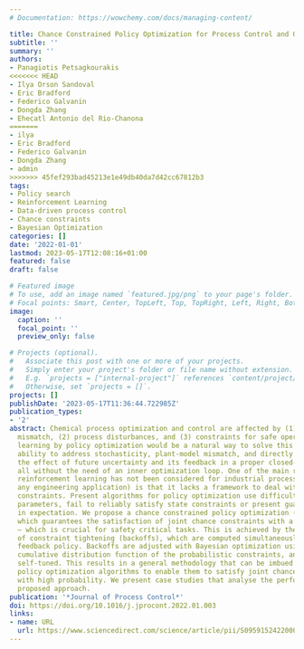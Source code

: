 ```yaml
---
# Documentation: https://wowchemy.com/docs/managing-content/

title: Chance Constrained Policy Optimization for Process Control and Optimization
subtitle: ''
summary: ''
authors:
- Panagiotis Petsagkourakis
<<<<<<< HEAD
- Ilya Orson Sandoval
- Eric Bradford
- Federico Galvanin
- Dongda Zhang
- Ehecatl Antonio del Rio-Chanona
=======
- ilya
- Eric Bradford
- Federico Galvanin
- Dongda Zhang
- admin
>>>>>>> 45fef293bad45213e1e49db40da7d42cc67812b3
tags:
- Policy search
- Reinforcement Learning
- Data-driven process control
- Chance constraints
- Bayesian Optimization
categories: []
date: '2022-01-01'
lastmod: 2023-05-17T12:08:16+01:00
featured: false
draft: false

# Featured image
# To use, add an image named `featured.jpg/png` to your page's folder.
# Focal points: Smart, Center, TopLeft, Top, TopRight, Left, Right, BottomLeft, Bottom, BottomRight.
image:
  caption: ''
  focal_point: ''
  preview_only: false

# Projects (optional).
#   Associate this post with one or more of your projects.
#   Simply enter your project's folder or file name without extension.
#   E.g. `projects = ["internal-project"]` references `content/project/deep-learning/index.md`.
#   Otherwise, set `projects = []`.
projects: []
publishDate: '2023-05-17T11:36:44.722985Z'
publication_types:
- '2'
abstract: Chemical process optimization and control are affected by (1) plant-model
  mismatch, (2) process disturbances, and (3) constraints for safe operation. Reinforcement
  learning by policy optimization would be a natural way to solve this due to its
  ability to address stochasticity, plant-model mismatch, and directly account for
  the effect of future uncertainty and its feedback in a proper closed-loop manner;
  all without the need of an inner optimization loop. One of the main reasons why
  reinforcement learning has not been considered for industrial processes (or almost
  any engineering application) is that it lacks a framework to deal with safety critical
  constraints. Present algorithms for policy optimization use difficult-to-tune penalty
  parameters, fail to reliably satisfy state constraints or present guarantees only
  in expectation. We propose a chance constrained policy optimization (CCPO) algorithm
  which guarantees the satisfaction of joint chance constraints with a high probability
  — which is crucial for safety critical tasks. This is achieved by the introduction
  of constraint tightening (backoffs), which are computed simultaneously with the
  feedback policy. Backoffs are adjusted with Bayesian optimization using the empirical
  cumulative distribution function of the probabilistic constraints, and are therefore
  self-tuned. This results in a general methodology that can be imbued into present
  policy optimization algorithms to enable them to satisfy joint chance constraints
  with high probability. We present case studies that analyse the performance of the
  proposed approach.
publication: '*Journal of Process Control*'
doi: https://doi.org/10.1016/j.jprocont.2022.01.003
links:
- name: URL
  url: https://www.sciencedirect.com/science/article/pii/S0959152422000038
---
```

